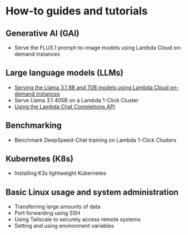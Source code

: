 # How-to guides and tutorials

## Generative AI (GAI)

- Serve the FLUX.1 prompt-to-image models using Lambda Cloud on-demand
  instances

## Large language models (LLMs)

- [Serving the Llama 3.1 8B and 70B models using Lambda Cloud on-demand instances](large-language-models/serving-llama-3-1-docker.md)
- Serve Llama 3.1 405B on a Lambda 1-Click Cluster
- [Using the Lambda Chat Completions API](large-language-models/lambda-chat-api)

## Benchmarking

- Benchmark DeepSpeed-Chat training on Lambda 1-Click Clusters

## Kubernetes (K8s)

- Installing K3s lightweight Kubernetes

## Basic Linux usage and system administration

- Transferring large amounts of data
- Port forwarding using SSH
- Using Tailscale to securely access remote systems
- Setting and using environment variables
